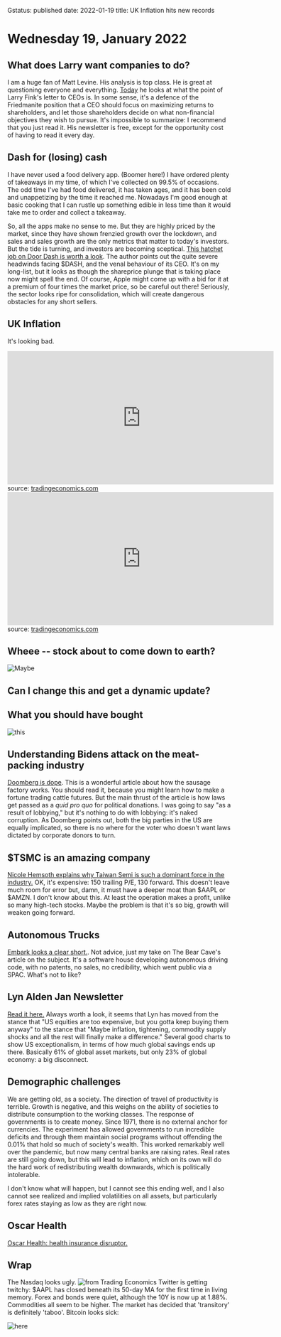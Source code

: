 Gstatus: published
date: 2022-01-19
title: UK Inflation hits new records

# Wednesday 19, January 2022

## What does Larry want companies to do?

I am a huge fan of Matt Levine.
His analysis is top class.
He is great at questioning everyone and everything.
[Today](https://www.bloomberg.com/opinion/articles/2022-01-18/blackrock-still-likes-capitalism) he looks
at what the point of Larry Fink's letter to CEOs is.
In some sense, it's a defence of the Friedmanite position that a CEO should focus on maximizing returns to shareholders, 
and let those shareholders decide on what non-financial objectives they wish to pursue.
It's impossible to summarize: I recommend that you just read it.
His newsletter is free, except for the opportunity cost of having to read it every day.

## Dash for (losing) cash

I have never used a food delivery app. (Boomer here!) 
I have ordered plenty of takeaways in my time, of which I've collected on 99.5% of occasions.
The odd time I've had food delivered, it has taken ages, and it has been cold and unappetizing by the time it reached me.
Nowadays I'm good enough at basic cooking that I can rustle up something edible in less time than it would take me to order and collect a takeaway.

So, all the apps make no sense to me. But they are highly priced by the market, since they have shown frenzied growth over the lockdown,
and sales and sales growth are the only metrics that matter to today's investors.
But the tide is turning, and investors are becoming sceptical.
[This hatchet job on Door Dash is worth a look](https://seekingalpha.com/article/4480216-doordash-pandemic-peak-will-come-down-to-earth).
The author points out the quite severe headwinds facing $DASH, and the venal behaviour of its CEO.
It's on my long-list, but it looks as though the shareprice plunge that is taking place now might spell the end.
Of course, Apple might come up with a bid for it at a premium of four times the market price, so be careful out there!
Seriously, the sector looks ripe for consolidation, which will create dangerous obstacles for any short sellers.


## UK Inflation 

It's looking bad.

<iframe src='https://tradingeconomics.com/embed/?s=ukrpcjyr&v=202201190724v20200908&h=300&w=600&ref=/united-kingdom/inflation-cpi' height='300' width='600'  frameborder='0' scrolling='no'></iframe><br />source: <a href='https://tradingeconomics.com/united-kingdom/inflation-cpi'>tradingeconomics.com</a>

<iframe src='https://tradingeconomics.com/embed/?s=gbrcppy&v=202201190723v20200908&h=300&w=600&ref=/united-kingdom/core-producer-prices-yoy' height='300' width='600'  frameborder='0' scrolling='no'></iframe><br />source: <a href='https://tradingeconomics.com/united-kingdom/core-producer-prices-yoy'>tradingeconomics.com</a>

## Wheee -- stock about to come down to earth?

![Maybe](https://pbs.twimg.com/media/FI_bHQqVcAsL0g0)

## Can I change this and get a dynamic update?


## What you should have bought

![this]({attach}/high-growth.png)

## Understanding Bidens attack on the meat-packing industry

[Doomberg is dope](https://doomberg.substack.com/p/political-hamburglars).
This is a wonderful article about how the sausage factory works. 
You should read it, because you might learn how to make a fortune trading cattle futures.
But the main thrust of the article is how laws get passed as a _quid pro quo_ for political donations.
I was going to say "as a result of lobbying," but it's nothing to do with lobbying: it's naked corruption.
As Doomberg points out, both the big parties in the US are equally implicated, so there is no where for the voter who 
doesn't want laws dictated by corporate donors to turn.

## $TSMC is an amazing company

[Nicole Hemsoth explains why Taiwan Semi is such a dominant force in the industry.](https://www.fabricatedknowledge.com/p/tsmc-earnings-the-handoff-from-mobile?r=nmbt&utm_campaign=post&utm_medium=email)
OK, it's expensive: 150 trailing P/E, 130 forward. This doesn't leave much room for error but, damn, it must have a deeper moat than $AAPL or $AMZN. 
I don't know about this. At least the operation makes a profit, unlike so many high-tech stocks.
Maybe the problem is that it's so big, growth will weaken going forward.

## Autonomous Trucks

[Embark looks a clear short.](https://thebearcave.substack.com/p/problems-at-embark-technology-embk?r=nmbt&utm_campaign=post&utm_medium=web). Not advice, just my take on The Bear Cave's article on the subject. 
It's a software house developing autonomous driving code, with no patents, no sales, no credibility, which went public via a SPAC.
What's not to like?

## Lyn Alden Jan Newsletter

[Read it here.](https://www.lynalden.com/january-2022-newsletter/)
Always worth a look, it seems that Lyn has moved from the stance that "US equities are too expensive, but you gotta keep buying them anyway" to the stance that "Maybe inflation, tightening, commodity supply shocks and all the rest will finally make a difference."
Several good charts to show US exceptionalism, in terms of how much global savings ends up there. Basically 61% of global asset markets, but only 23% of global economy: a big disconnect.

## Demographic challenges

We are getting old, as a society. The direction of travel of productivity is terrible. Growth is negative, and this weighs on the ability of societies to distribute consumption to the working classes.
The response of governments is to create money. Since 1971, there is no external anchor for currencies. 
The experiment has allowed governments to run incredible deficits and through them maintain social programs without 
offending the 0.01% that hold so much of society's wealth.
This worked remarkably well over the pandemic, but now many central banks are raising rates.
Real rates are still going down, but this will lead to inflation, which on its own will do the hard work of redistributing wealth downwards, which is politically intolerable.

I don't know what will happen, but I cannot see this ending well, and I also cannot see realized and implied volatilities on 
all assets, but particularly forex rates staying as low as they are right now.

## Oscar Health

[Oscar Health: health insurance disruptor.](https://www.notboring.co/p/the-oscar-puzzle?r=nmbt&utm_campaign=post&utm_medium=email)

## Wrap

The Nasdaq looks ugly. 
![from Trading Economics]({attach}ndx_ind.svg)
Twitter is getting twitchy: $AAPL has closed beneath its 50-day MA for the first time in living memory.
Forex and bonds were quiet, although the 10Y is now up at 1.88%.
Commodities all seem to be higher. 
The market has decided that 'transitory' is definitely 'taboo'.
Bitcoin looks sick:

![here](https://www.tradingview.com/x/STMSyGpV/)

